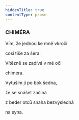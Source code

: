 ```yaml
---
hiddenTitle: true
contentType: prose
---
```


### CHIMÉRA

Vím, že jednou ke mně vkročí 

cosi tiše za šera. 

Vítězně se zadívá v mé oči 

chiméra.

Vytuším jí po bok šedna, 

že se snášet začíná 

z beder otců snaha bezvýsledná 

na syna.
